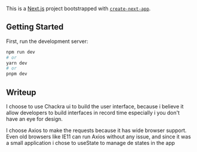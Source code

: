 This is a [Next.js](https://nextjs.org/) project bootstrapped with [`create-next-app`](https://github.com/vercel/next.js/tree/canary/packages/create-next-app).

## Getting Started

First, run the development server:

```bash
npm run dev
# or
yarn dev
# or
pnpm dev
```
## Writeup

I choose to use Chackra ui to build the user interface, because i believe it allow developers to build interfaces in record time especially i you don't have an eye for design.

I choose Axios to make the requests because it has wide browser support. Even old browsers like IE11 can run Axios without any issue, and since it was a small application i chose to useState to manage de states in the app
